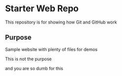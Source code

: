 # Starter Web Repo

This repository is for showing how Git and GitHub work

## Purpose

Sample website with plenty of files for demos

This is not the purpose

and you are so dumb for this
